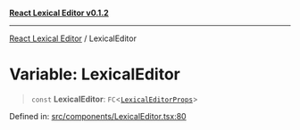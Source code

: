 [**React Lexical Editor v0.1.2**](../README.md)

***

[React Lexical Editor](../globals.md) / LexicalEditor

# Variable: LexicalEditor

> `const` **LexicalEditor**: `FC`\<[`LexicalEditorProps`](../interfaces/LexicalEditorProps.md)\>

Defined in: [src/components/LexicalEditor.tsx:80](https://github.com/altricade/react-lexical-editor/blob/49b7cb8b19fdf18667f67648ce1b3e1aceea9971/src/components/LexicalEditor.tsx#L80)
